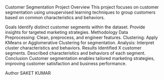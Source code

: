 Customer Segmentation Project
Overview
This project focuses on customer segmentation using unsupervised learning techniques to group customers based on common characteristics and behaviors.

Goals
Identify distinct customer segments within the dataset.
Provide insights for targeted marketing strategies.
Methodology
Data Preprocessing: Clean, preprocess, and engineer features.
Clustering: Apply KMeans or Agglomerative Clustering for segmentation.
Analysis: Interpret cluster characteristics and behaviors.
Results
Identified X customer segments.
Described characteristics and behaviors of each segment.
Conclusion
Customer segmentation enables tailored marketing strategies, improving customer satisfaction and business performance.

Author
SAKET KUMAR

